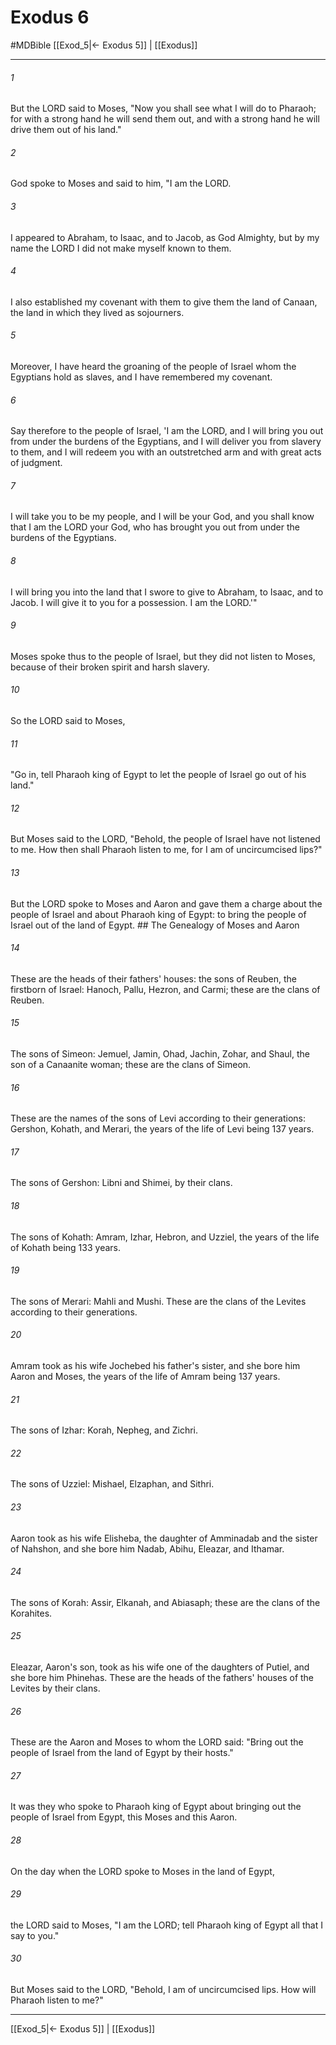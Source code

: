 # Exodus 6
#MDBible
[[Exod_5|← Exodus 5]] | [[Exodus]]

***

###### 1 

But the LORD said to Moses, "Now you shall see what I will do to Pharaoh; for with a strong hand he will send them out, and with a strong hand he will drive them out of his land." 

###### 2 

God spoke to Moses and said to him, "I am the LORD. 

###### 3 

I appeared to Abraham, to Isaac, and to Jacob, as God Almighty, but by my name the LORD I did not make myself known to them. 

###### 4 

I also established my covenant with them to give them the land of Canaan, the land in which they lived as sojourners. 

###### 5 

Moreover, I have heard the groaning of the people of Israel whom the Egyptians hold as slaves, and I have remembered my covenant. 

###### 6 

Say therefore to the people of Israel, 'I am the LORD, and I will bring you out from under the burdens of the Egyptians, and I will deliver you from slavery to them, and I will redeem you with an outstretched arm and with great acts of judgment. 

###### 7 

I will take you to be my people, and I will be your God, and you shall know that I am the LORD your God, who has brought you out from under the burdens of the Egyptians. 

###### 8 

I will bring you into the land that I swore to give to Abraham, to Isaac, and to Jacob. I will give it to you for a possession. I am the LORD.'" 

###### 9 

Moses spoke thus to the people of Israel, but they did not listen to Moses, because of their broken spirit and harsh slavery. 

###### 10 

So the LORD said to Moses, 

###### 11 

"Go in, tell Pharaoh king of Egypt to let the people of Israel go out of his land." 

###### 12 

But Moses said to the LORD, "Behold, the people of Israel have not listened to me. How then shall Pharaoh listen to me, for I am of uncircumcised lips?" 

###### 13 

But the LORD spoke to Moses and Aaron and gave them a charge about the people of Israel and about Pharaoh king of Egypt: to bring the people of Israel out of the land of Egypt. ## The Genealogy of Moses and Aaron 

###### 14 

These are the heads of their fathers' houses: the sons of Reuben, the firstborn of Israel: Hanoch, Pallu, Hezron, and Carmi; these are the clans of Reuben. 

###### 15 

The sons of Simeon: Jemuel, Jamin, Ohad, Jachin, Zohar, and Shaul, the son of a Canaanite woman; these are the clans of Simeon. 

###### 16 

These are the names of the sons of Levi according to their generations: Gershon, Kohath, and Merari, the years of the life of Levi being 137 years. 

###### 17 

The sons of Gershon: Libni and Shimei, by their clans. 

###### 18 

The sons of Kohath: Amram, Izhar, Hebron, and Uzziel, the years of the life of Kohath being 133 years. 

###### 19 

The sons of Merari: Mahli and Mushi. These are the clans of the Levites according to their generations. 

###### 20 

Amram took as his wife Jochebed his father's sister, and she bore him Aaron and Moses, the years of the life of Amram being 137 years. 

###### 21 

The sons of Izhar: Korah, Nepheg, and Zichri. 

###### 22 

The sons of Uzziel: Mishael, Elzaphan, and Sithri. 

###### 23 

Aaron took as his wife Elisheba, the daughter of Amminadab and the sister of Nahshon, and she bore him Nadab, Abihu, Eleazar, and Ithamar. 

###### 24 

The sons of Korah: Assir, Elkanah, and Abiasaph; these are the clans of the Korahites. 

###### 25 

Eleazar, Aaron's son, took as his wife one of the daughters of Putiel, and she bore him Phinehas. These are the heads of the fathers' houses of the Levites by their clans. 

###### 26 

These are the Aaron and Moses to whom the LORD said: "Bring out the people of Israel from the land of Egypt by their hosts." 

###### 27 

It was they who spoke to Pharaoh king of Egypt about bringing out the people of Israel from Egypt, this Moses and this Aaron. 

###### 28 

On the day when the LORD spoke to Moses in the land of Egypt, 

###### 29 

the LORD said to Moses, "I am the LORD; tell Pharaoh king of Egypt all that I say to you." 

###### 30 

But Moses said to the LORD, "Behold, I am of uncircumcised lips. How will Pharaoh listen to me?" 

***

[[Exod_5|← Exodus 5]] | [[Exodus]]
